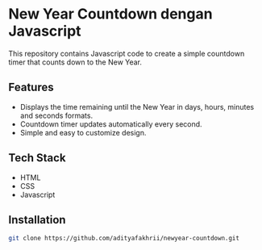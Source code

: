 # New Year Countdown dengan Javascript

This repository contains Javascript code to create a simple countdown timer that counts down to the New Year.
## Features

- Displays the time remaining until the New Year in days, hours, minutes and seconds formats.
- Countdown timer updates automatically every second.
- Simple and easy to customize design.


## Tech Stack

- HTML
- CSS
- Javascript


## Installation

```bash
git clone https://github.com/adityafakhrii/newyear-countdown.git
```
    
